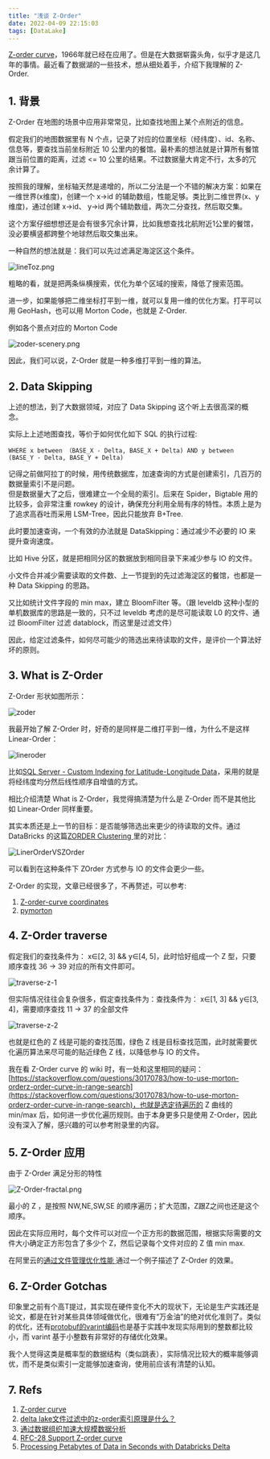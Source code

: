```yaml
---
title: "浅谈 Z-Order"
date: 2022-04-09 22:15:03
tags: [DataLake]
---
```


[Z-order curve](https://en.wikipedia.org/wiki/Z-order_curve)，1966年就已经在应用了。但是在大数据崭露头角，似乎才是这几年的事情。最近看了数据湖的一些技术，想从细处着手，介绍下我理解的 Z-Order.

## 1. 背景

Z-Order 在地图的场景中应用非常常见，比如查找地图上某个点附近的信息。

假定我们的地图数据里有 N 个点，记录了对应的位置坐标（经纬度）、id、名称、信息等，要查找当前坐标附近 10 公里内的餐馆。最朴素的想法就是计算所有餐馆跟当前位置的距离，过滤 <= 10 公里的结果。不过数据量大肯定不行，太多的冗余计算了。

按照我的理解，坐标轴天然是递增的，所以二分法是一个不错的解决方案：如果在一维世界(x维度)，创建一个 x->id 的辅助数组，性能足够。类比到二维世界(x、y维度)，通过创建 x->id、 y->id 两个辅助数组，两次二分查找，然后取交集。  

这个方案仔细想想还是会有很多冗余计算，比如我想查找北航附近1公里的餐馆，没必要横竖都跨整个地球然后取交集出来。

一种自然的想法就是：我们可以先过滤满足海淀区这个条件。

![lineToz.png](/assets/images/zorder/lineToz.png)

粗略的看，就是把两条纵横搜索，优化为单个区域的搜索，降低了搜索范围。

进一步，如果能够把二维坐标打平到一维，就可以复用一维的优化方案。打平可以用 GeoHash，也可以用 Morton Code，也就是 Z-Order.

例如各个景点对应的 Morton Code

![zoder-scenery.png](/assets/images/zoder-scenery.png)


因此，我们可以说，Z-Order 就是一种多维打平到一维的算法。

## 2. Data Skipping

上述的想法，到了大数据领域，对应了 Data Skipping 这个听上去很高深的概念。

实际上上述地图查找，等价于如何优化如下 SQL 的执行过程:
```
WHERE x between （BASE_X - Delta, BASE_X + Delta) AND y between (BASE_Y - Delta, BASE_Y + Delta) 
```

记得之前做阿拉丁的时候，用传统数据库，加速查询的方式是创建索引，几百万的数据量索引不是问题。  
但是数据量大了之后，很难建立一个全局的索引。后来在 Spider，Bigtable 用的比较多，会非常注重 rowkey 的设计，确保充分利用全局有序的特性。本质上是为了追求高吞吐而采用 LSM-Tree，因此只能放弃 B+Tree.

此时要加速查询，一个有效的办法就是 DataSkipping：通过减少不必要的 IO 来提升查询速度。

比如 Hive 分区，就是把相同分区的数据放到相同目录下来减少参与 IO 的文件。

小文件合并减少需要读取的文件数、上一节提到的先过滤海淀区的餐馆，也都是一种 Data Skipping 的思路。

又比如统计文件字段的 min max，建立 BloomFilter 等。（跟 leveldb 这种小型的单机数据库的思路是一致的，只不过 leveldb 考虑的是尽可能读取 L0 的文件、通过 BloomFilter 过滤 datablock，而这里是过滤文件）

因此，给定过滤条件，如何尽可能少的筛选出来待读取的文件，是评价一个算法好坏的原则。

## 3. What is Z-Order

Z-Order 形状如图所示：

![zoder](/assets/images/zorder/zoder.png)

我最开始了解 Z-Order 时，好奇的是同样是二维打平到一维，为什么不是这样 Linear-Order：

![lineroder](/assets/images/zorder/lineroder.png)

比如[SQL Server - Custom Indexing for Latitude-Longitude Data](https://docs.microsoft.com/en-us/archive/msdn-magazine/2012/june/sql-server-custom-indexing-for-latitude-longitude-data)，采用的就是将经纬度均分然后线性顺序自增值的方式。

相比介绍清楚 What is Z-Order，我觉得搞清楚为什么是 Z-Order 而不是其他比如 Linear-Order 同样重要。

其实本质还是上一节的目标：是否能够筛选出来更少的待读取的文件。通过 DataBricks 的这篇[ZORDER Clustering
](https://databricks.com/blog/2018/07/31/processing-petabytes-of-data-in-seconds-with-databricks-delta.html)里的对比：

![LinerOrderVSZOrder](/assets/images/LinerOrderVSZOrder.png)

可以看到在这种条件下 ZOrder 方式参与 IO 的文件会更少一些。

Z-Order 的实现，文章已经很多了，不再赘述，可以参考:
1. [Z-order-curve coordinates](https://stackoverflow.com/questions/12157685/z-order-curve-coordinates)
2. [pymorton](https://github.com/trevorprater/pymorton)

## 4. Z-Order traverse

假定我们的查找条件为： x∈[2, 3] && y∈[4, 5]，此时恰好组成一个 Z 型，只要顺序查找 36 -> 39 对应的所有文件即可。

![traverse-z-1](/assets/images/traverse-z-1.png)

但实际情况往往会复杂很多，假定查找条件为：查找条件为： x∈[1, 3] && y∈[3, 4]，需要顺序查找 11 -> 37 的全部文件

![traverse-z-2](/assets/images/traverse-z-2.png)

也就是红色的 Z 线是可能的查找范围，绿色 Z 线是目标查找范围，此时就需要优化遍历算法来尽可能的贴近绿色 Z 线，以降低参与 IO 的文件。

我在看 Z-Order curve 的 wiki 时，有一处和这里相同的疑问：[https://stackoverflow.com/questions/30170783/how-to-use-morton-orderz-order-curve-in-range-search](https://stackoverflow.com/questions/30170783/how-to-use-morton-orderz-order-curve-in-range-search)，也就是选定待遍历的 Z 曲线的 min/max 后，如何进一步优化遍历规则。由于本身更多只是使用 Z-Order，因此没有深入了解，感兴趣的可以参考附录里的内容。

## 5. Z-Order 应用

由于 Z-Order 满足分形的特性

![Z-Order-fractal.png](/assets/images/Z-Order-fractal.png)

最小的 Z ，是按照 NW,NE,SW,SE 的顺序遍历；扩大范围，Z跟Z之间也还是这个顺序。

因此在实际应用时，每个文件可以对应一个正方形的数据范围，根据实际需要的文件大小确定正方形包含了多少个 Z，然后记录每个文件对应的 Z 值 min max.

在阿里云的[通过文件管理优化性能
](https://help.aliyun.com/document_detail/188264.html)通过一个例子描述了 Z-Order 的效果。

## 6. Z-Order Gotchas

印象里之前有个高T提过，其实现在硬件变化不大的现状下，无论是生产实践还是论文，都是在针对某些具体领域做优化，很难有“万金油”的绝对优化准则了。类似的优化，还有[protobuf的varint编码](https://izualzhy.cn/protobuf-encode-varint-and-zigzag)也是基于实践中发现实际用到的整数都比较小，而 varint 基于小整数有非常好的存储优化效果。

我个人觉得这类是概率型的数据结构（类似跳表），实际情况比较大的概率能够调优，而不是类似索引一定能够加速查询，使用前应该有清楚的认知。

## 7. Refs

1. [Z-order curve](https://en.wikipedia.org/wiki/Z-order_curve)
2. [delta lake文件过滤中的z-order索引原理是什么？
](https://www.zhihu.com/question/448956173)
3. [通过数据组织加速大规模数据分析
](https://zhuanlan.zhihu.com/p/354334895)
4. [RFC-28 Support Z-order curve](https://cwiki.apache.org/confluence/pages/viewpage.action?pageId=181307144)
5. [Processing Petabytes of Data in Seconds with Databricks Delta](https://databricks.com/blog/2018/07/31/processing-petabytes-of-data-in-seconds-with-databricks-delta.html)
